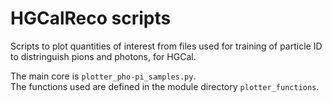 # HGCalReco scripts

Scripts to plot quantities of interest from files used for training of particle ID to distringuish pions and photons, for HGCal. 

The main core is `plotter_pho-pi_samples.py`. \
The functions used are defined in the module directory `plotter_functions`.

